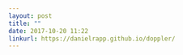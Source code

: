 ```yaml
---
layout: post
title: ""
date: 2017-10-20 11:22
linkurl: https://danielrapp.github.io/doppler/
---
```


[](https://danielrapp.github.io/doppler/)

> 